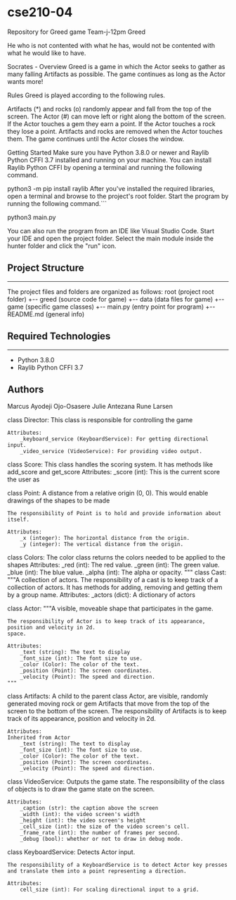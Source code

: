 # cse210-04
Repository for Greed game Team-j-12pm
Greed

He who is not contented with what he has, would not be contented with what he would like to have.

Socrates -
Overview Greed is a game in which the Actor seeks to gather as many falling Artifacts as possible. The game continues as long as the Actor wants more!

Rules Greed is played according to the following rules.

Artifacts (*) and rocks (o) randomly appear and fall from the top of the screen. The Actor (#) can move left or right along the bottom of the screen. If the Actor touches a gem they earn a point. If the Actor touches a rock they lose a point. Artifacts and rocks are removed when the Actor touches them. The game continues until the Actor closes the window.

Getting Started
Make sure you have Python 3.8.0 or newer and Raylib Python CFFI 3.7 installed and running on your machine. You can install Raylib Python CFFI by opening a terminal and running the following command.

python3 -m pip install raylib
After you've installed the required libraries, open a terminal and browse to the project's root folder. Start the program by running the following command.```

python3 main.py

You can also run the program from an IDE like Visual Studio Code. Start your IDE and open the
project folder. Select the main module inside the hunter folder and click the "run" icon.

## Project Structure
---
The project files and folders are organized as follows:
root (project root folder) +-- greed (source code for game) +-- data (data files for game) +-- game (specific game classes) +-- main.py (entry point for program) +-- README.md (general info)


## Required Technologies
---
* Python 3.8.0
* Raylib Python CFFI 3.7

## Authors
Marcus Ayodeji Ojo-Osasere
Julie Antezana
Rune Larsen

class Director:
    This class is responsible for controlling the game

    Attributes:
        _keyboard_service (KeyboardService): For getting directional input.
        _video_service (VideoService): For providing video output.

class Score:
    This class handles the scoring system. It has methods like add_score and get_score
    Attributes:
    _score (int): This is the current score the user as

class Point:
    A distance from a relative origin (0, 0). This would enable drawings of the shapes to be made

    The responsibility of Point is to hold and provide information about itself.

    Attributes:
        _x (integer): The horizontal distance from the origin.
        _y (integer): The vertical distance from the origin.

class Colors:
    The color class returns the colors needed to be applied to the shapes
    Attributes:
        _red (int): The red value.
        _green (int): The green value.
        _blue (int): The blue value.
        _alpha (int): The alpha or opacity.
    """
class Cast:
    """A collection of actors.
    The responsibility of a cast is to keep track of a collection of actors. It has methods
    for adding, removing and getting them by a group name.
    Attributes:
        _actors (dict): A dictionary of actors

class Actor:
    """A visible, moveable shape that participates in the game.

    The responsibility of Actor is to keep track of its appearance, position and velocity in 2d.
    space.

    Attributes:
        _text (string): The text to display
        _font_size (int): The font size to use.
        _color (Color): The color of the text.
        _position (Point): The screen coordinates.
        _velocity (Point): The speed and direction.
    """
class Artifacts:
    A child to the parent class Actor, are visible, randomly generated moving rock or gem Artifacts that move from the top of the screen to the bottom of the screen.  The responsibility of Artifacts is to keep track of its appearance, position and velocity in 2d.

    Attributes:
    Inherited from Actor
        _text (string): The text to display
        _font_size (int): The font size to use.
        _color (Color): The color of the text.
        _position (Point): The screen coordinates.
        _velocity (Point): The speed and direction.

class VideoService:
    Outputs the game state. The responsibility of the class of objects is to draw the game
    state on the screen.

    Attributes:
        _caption (str): the caption above the screen
        _width (int): the video screen's width
        _height (int): the video screen's height
        _cell_size (int): the size of the video screen's cell.
        _frame_rate (int): the number of frames per second.
        _debug (bool): whether or not to draw in debug mode.

class KeyboardService:
    Detects Actor input.

    The responsibility of a KeyboardService is to detect Actor key presses and translate them into a point representing a direction.

    Attributes:
        cell_size (int): For scaling directional input to a grid.
